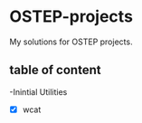 # OSTEP-projects

My solutions for OSTEP projects.

## table of content

-Inintial Utilities
  -[x] wcat
